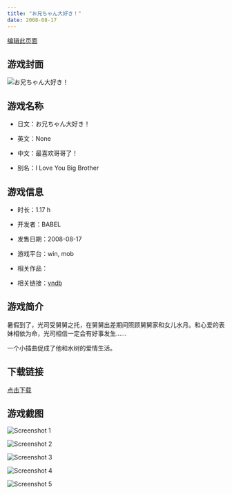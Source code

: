```yaml
---
title: "お兄ちゃん大好き！"
date: 2008-08-17
---
```

[编辑此页面](https://github.com/ACG-3/ADV3-source/blob/main/source/_posts/%E3%81%8A%E5%85%84%E3%81%A1%E3%82%83%E3%82%93%E5%A4%A7%E5%A5%BD%E3%81%8D%EF%BC%81.md)

## 游戏封面

![お兄ちゃん大好き！](https%3A//pan.timero.xyz/onedrive/img_lib_001/%E3%81%8A%E5%85%84%E3%81%A1%E3%82%83%E3%82%93%E5%A4%A7%E5%A5%BD%E3%81%8D%EF%BC%81_cover.avif)


## 游戏名称

- 日文：お兄ちゃん大好き！
- 英文：None
- 中文：最喜欢哥哥了！

- 别名：I Love You Big Brother


## 游戏信息

- 时长：1.17 h
- 开发者：BABEL
- 发售日期：2008-08-17
- 游戏平台：win, mob
- 相关作品：

- 相关链接：[vndb](https://vndb.org/v10431)


## 游戏简介

暑假到了，光司受舅舅之托，在舅舅出差期间照顾舅舅家和女儿水月。和心爱的表妹相依为命，光司相信一定会有好事发生......

一个小插曲促成了他和水树的爱情生活。


## 下载链接

[点击下载](https://pan.timero.xyz/onedrive/adv_lib_001/%E3%81%8A%E5%85%84%E3%81%A1%E3%82%83%E3%82%93%E5%A4%A7%E5%A5%BD%E3%81%8D%EF%BC%81)


## 游戏截图


![Screenshot 1](https%3A//pan.timero.xyz/onedrive/img_lib_001/%E3%81%8A%E5%85%84%E3%81%A1%E3%82%83%E3%82%93%E5%A4%A7%E5%A5%BD%E3%81%8D%EF%BC%81_Screenshot_1.avif)

![Screenshot 2](https%3A//pan.timero.xyz/onedrive/img_lib_001/%E3%81%8A%E5%85%84%E3%81%A1%E3%82%83%E3%82%93%E5%A4%A7%E5%A5%BD%E3%81%8D%EF%BC%81_Screenshot_2.avif)

![Screenshot 3](https%3A//pan.timero.xyz/onedrive/img_lib_001/%E3%81%8A%E5%85%84%E3%81%A1%E3%82%83%E3%82%93%E5%A4%A7%E5%A5%BD%E3%81%8D%EF%BC%81_Screenshot_3.avif)

![Screenshot 4](https%3A//pan.timero.xyz/onedrive/img_lib_001/%E3%81%8A%E5%85%84%E3%81%A1%E3%82%83%E3%82%93%E5%A4%A7%E5%A5%BD%E3%81%8D%EF%BC%81_Screenshot_4.avif)

![Screenshot 5](https%3A//pan.timero.xyz/onedrive/img_lib_001/%E3%81%8A%E5%85%84%E3%81%A1%E3%82%83%E3%82%93%E5%A4%A7%E5%A5%BD%E3%81%8D%EF%BC%81_Screenshot_5.avif)

